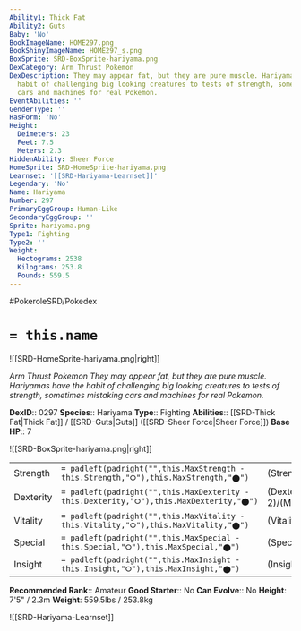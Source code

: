 ```yaml
---
Ability1: Thick Fat
Ability2: Guts
Baby: 'No'
BookImageName: HOME297.png
BookShinyImageName: HOME297_s.png
BoxSprite: SRD-BoxSprite-hariyama.png
DexCategory: Arm Thrust Pokemon
DexDescription: They may appear fat, but they are pure muscle. Hariyamas have the
  habit of challenging big looking creatures to tests of strength, sometimes mistaking
  cars and machines for real Pokemon.
EventAbilities: ''
GenderType: ''
HasForm: 'No'
Height:
  Deimeters: 23
  Feet: 7.5
  Meters: 2.3
HiddenAbility: Sheer Force
HomeSprite: SRD-HomeSprite-hariyama.png
Learnset: '[[SRD-Hariyama-Learnset]]'
Legendary: 'No'
Name: Hariyama
Number: 297
PrimaryEggGroup: Human-Like
SecondaryEggGroup: ''
Sprite: hariyama.png
Type1: Fighting
Type2: ''
Weight:
  Hectograms: 2538
  Kilograms: 253.8
  Pounds: 559.5
---
```


#PokeroleSRD/Pokedex

# `= this.name`

![[SRD-HomeSprite-hariyama.png|right]]

*Arm Thrust Pokemon*
*They may appear fat, but they are pure muscle. Hariyamas have the habit of challenging big looking creatures to tests of strength, sometimes mistaking cars and machines for real Pokemon.*

**DexID**:: 0297
**Species**:: Hariyama
**Type**:: Fighting
**Abilities**:: [[SRD-Thick Fat|Thick Fat]] / [[SRD-Guts|Guts]] ([[SRD-Sheer Force|Sheer Force]])
**Base HP**:: 7

![[SRD-BoxSprite-hariyama.png|right]]

|           |                                                                                        |                                          |
| --------- | -------------------------------------------------------------------------------------- | ---------------------------------------- |
| Strength  | `= padleft(padright("",this.MaxStrength - this.Strength,"⭘"),this.MaxStrength,"⬤")`    | (Strength::3)/(MaxStrength::7)   |
| Dexterity | `= padleft(padright("",this.MaxDexterity - this.Dexterity,"⭘"),this.MaxDexterity,"⬤")` | (Dexterity:: 2)/(MaxDexterity::4) |
| Vitality  | `= padleft(padright("",this.MaxVitality - this.Vitality,"⭘"),this.MaxVitality,"⬤")`    | (Vitality::2)/(MaxVitality::4)   |
| Special   | `= padleft(padright("",this.MaxSpecial - this.Special,"⭘"),this.MaxSpecial,"⬤")`       | (Special::1)/(MaxSpecial::3)     |
| Insight   | `= padleft(padright("",this.MaxInsight - this.Insight,"⭘"),this.MaxInsight,"⬤")`       | (Insight::2)/(MaxInsight::4)     |

**Recommended Rank**:: Amateur
**Good Starter**:: No
**Can Evolve**:: No
**Height**: 7'5" / 2.3m
**Weight**: 559.5lbs / 253.8kg

![[SRD-Hariyama-Learnset]]